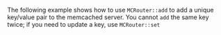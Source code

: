 The following example shows how to use `MCRouter::add` to add a unique key/value pair to the memcached server. You cannot `add` the same key twice; if you need to update a key, use `MCRouter::set`

